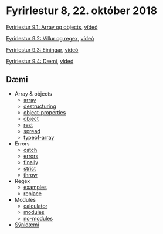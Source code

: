 # Fyrirlestur 8, 22. október 2018

[Fyrirlestur 9.1: Array og objects](09.1.array.objects.md), [vídeó](https://youtu.be/RMiKD3vYKD0)

[Fyrirlestur 9.2: Villur og regex](09.2.errors.regex.md), [vídeó](https://youtu.be/ct_bP2hN5Qk)

[Fyrirlestur 9.3: Einingar](09.3.modules.md), [vídeó](https://youtu.be/XSf3uv4FjD8)

[Fyrirlestur 9.4: Dæmi](09.4.daemi.md), [vídeó](https://youtu.be/p4cRZujt354)

## Dæmi

* Array & objects
  - [array](daemi/array.objects/array.js)
  - [destructuring](daemi/array.objects/destructuring.js)
  - [object-properties](daemi/array.objects/object-properties.js)
  - [object](daemi/array.objects/object.js)
  - [rest](daemi/array.objects/rest.js)
  - [spread](daemi/array.objects/spread.js)
  - [typeof-array](daemi/array.objects/typeof-array.js)
* Errors
  - [catch](daemi/errors/catch.js)
  - [errors](daemi/errors/errors.js)
  - [finally](daemi/errors/finally.js)
  - [strict](daemi/errors/strict.js)
  - [throw](daemi/errors/throw.js)
* Regex
  - [examples](daemi/regex/examples.js)
  - [replace](daemi/regex/replace.js)
* Modules
  - [calculator](daemi/modules/calculator.js)
  - [modules](daemi/modules/modules.js)
  - [no-modules](daemi/modules/no-modules.js)
* [Sýnidæmi](daemi/synidaemi/)
